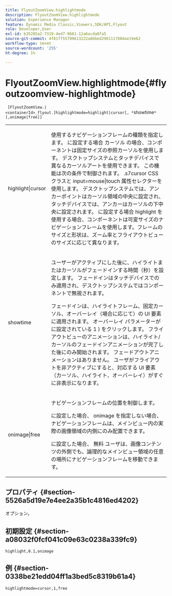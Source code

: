 ```yaml
---
title: FlyoutZoomView.highlightmode
description: FlyoutZoomView.highlightmode
solution: Experience Manager
feature: Dynamic Media Classic,Viewers,SDK/API,Flyout
role: Developer,User
exl-id: b35285a2-7319-4ed7-9681-12a6acda8fa5
source-git-commit: 4f81f755789613222a66bed2961117604ae19e62
workflow-type: tm+mt
source-wordcount: '255'
ht-degree: 1%

---
```


# FlyoutZoomView.highlightmode{#flyoutzoomview-highlightmode}

` [FlyoutZoomView.|<containerId>_flyout.]highlightmode=highlight|cursor[, *`showtime`*[,onimage|free]]`

<table id="table_C6F4C663099F40698874731590A22924"> 
 <tbody> 
  <tr> 
   <td colname="col1"> <p> <span class="codeph"> highlight|cursor </span> </p> </td> 
   <td colname="col2"> <p> 使用するナビゲーションフレームの種類を指定します。 に設定する場合 <span class="codeph"> カーソル </span>の場合、コンポーネントは固定サイズの参照カーソルを使用します。 デスクトップシステムとタッチデバイスで異なるカーソルアートを使用できます。 この機能は次の条件で制御されます。 <span class="codeph"> .s7cursor </span> CSS クラスと <span class="codeph"> input=mouse|touch </span> 属性セレクターを使用します。 デスクトップシステムでは、アンカーポイントはカーソル領域の中央に設定され、タッチデバイスでは、アンカーはカーソルの下中央に設定されます。 に設定する場合 <span class="codeph"> highlight </span>を使用する場合、コンポーネントは可変サイズのナビゲーションフレームを使用します。フレームのサイズと形状は、ズーム率とフライアウトビューのサイズに応じて異なります。 </p> </td> 
  </tr> 
  <tr> 
   <td colname="col1"> <p> <span class="codeph"> <span class="varname"> showtime </span> </span> </p> </td> 
   <td colname="col2"> <p> ユーザーがアクティブにした後に、ハイライトまたはカーソルがフェードインする時間（秒）を設定します。 フェードインはタッチデバイスでのみ適用され、デスクトップシステムではコンポーネントで無視されます。 </p> <p>フェードインは、ハイライトフレーム、固定カーソル、オーバーレイ（場合に応じて）の UI 要素に適用されます。 <span class="codeph"> オーバーレイ </span> パラメーターがに設定されている <span class="codeph"> 1 </span>) をクリックします。 フライアウトビューのアニメーションは、ハイライト/カーソルのフェードインアニメーションが完了した後にのみ開始されます。 フェードアウトアニメーションはありません。 ユーザがフライアウトを非アクティブにすると、対応する UI 要素（カーソル、ハイライト、オーバーレイ）がすぐに非表示になります。 </p> </td> 
  </tr> 
  <tr> 
   <td colname="col1"> <p> <span class="codeph"> onimage|free </span> </p> </td> 
   <td colname="col2"> <p> ナビゲーションフレームの位置を制御します。 </p> <p>に設定した場合、 <span class="codeph"> onimage </span>を指定しない場合、ナビゲーションフレームは、メインビュー内の実際の画像領域の内側にのみ配置できます。 </p> <p>に設定した場合、 <span class="codeph"> 無料 </span> ユーザは、画像コンテンツの外側でも、論理的なメインビュー領域の任意の場所にナビゲーションフレームを移動できます。 </p> </td> 
  </tr> 
 </tbody> 
</table>

## プロパティ {#section-5526a5d19e7e4ee2a35b1c4816ed4202}

オプション。

## 初期設定 {#section-a08032f0fcf041c09e63c0238a339fc9}

`highlight,0.1,onimage`

## 例 {#section-0338be21edd04ff1a3bed5c8319b61a4}

`highlightmode=cursor,1,free`

